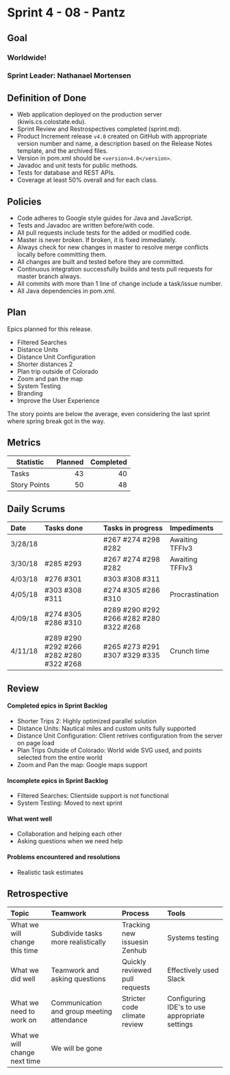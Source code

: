 # Sprint 4 - 08 - Pantz

## Goal

### Worldwide!
### Sprint Leader: Nathanael Mortensen

## Definition of Done

* Web application deployed on the production server (kiwis.cs.colostate.edu).
* Sprint Review and Restrospectives completed (sprint.md).
* Product Increment release `v4.0` created on GitHub with appropriate version number and name, a description based on the Release Notes template, and the archived files.
* Version in pom.xml should be `<version>4.0</version>`.
* Javadoc and unit tests for public methods.
* Tests for database and REST APIs.
* Coverage at least 50% overall and for each class.

## Policies

* Code adheres to Google style guides for Java and JavaScript.
* Tests and Javadoc are written before/with code.  
* All pull requests include tests for the added or modified code.
* Master is never broken.  If broken, it is fixed immediately.
* Always check for new changes in master to resolve merge conflicts locally before committing them.
* All changes are built and tested before they are committed.
* Continuous integration successfully builds and tests pull requests for master branch always.
* All commits with more than 1 line of change include a task/issue number.
* All Java dependencies in pom.xml.

## Plan

Epics planned for this release.

* Filtered Searches
* Distance Units
* Distance Unit Configuration
* Shorter distances 2
* Plan trip outside of Colorado
* Zoom and pan the map
* System Testing
* Branding
* Improve the User Experience

The story points are below the average, even considering the last sprint where spring break got in the way.

## Metrics

Statistic | Planned | Completed
--- | ---: | ---:
Tasks |  43  | 40
Story Points |  50 | 48

## Daily Scrums

Date | Tasks done  | Tasks in progress | Impediments 
:--- | :--- | :--- | :--- 
3/28/18 |  | #267 #274 #298 #282| Awaiting TFFIv3
3/30/18 | #285 #293 | #267 #274 #298 #282 | Awaiting TFFIv3
4/03/18 | #276 #301| #303 #308 #311 |  
4/05/18 | #303 #308 #311 | #274 #305 #286 #310 | Procrastination
4/09/18 | #274 #305 #286 #310 | #289 #290 #292 #266 #282 #280 #322 #268 | 
4/11/18 | #289 #290 #292 #266 #282 #280 #322 #268 | #265 #273 #291 #307 #329 #335 | Crunch time
 

## Review

#### Completed epics in Sprint Backlog 
* Shorter Trips 2:  Highly optimized parallel solution
* Distance Units: Nautical miles and custom units fully supported
* Distance Unit Configuration: Client retrives configuration from the server on page load
* Plan Trips Outside of Colorado: World wide SVG used, and points selected from the entire world
* Zoom and Pan the map: Google maps support


#### Incomplete epics in Sprint Backlog 
* Filtered Searches: Clientside support is not functional
* System Testing: Moved to next sprint

#### What went well
* Collaboration and helping each other
* Asking questions when we need help

#### Problems encountered and resolutions
* Realistic task estimates

## Retrospective

Topic | Teamwork | Process | Tools
:--- | :--- | :--- | :---
What we will change this time | Subdivide tasks more realistically | Tracking new issuesin Zenhub | Systems testing 
What we did well | Teamwork and asking questions | Quickly reviewed pull requests | Effectively used Slack
What we need to work on | Communication and group meeting attendance | Stricter code climate review | Configuring IDE's to use appropriate settings
What we will change next time | We will be gone |  | 
